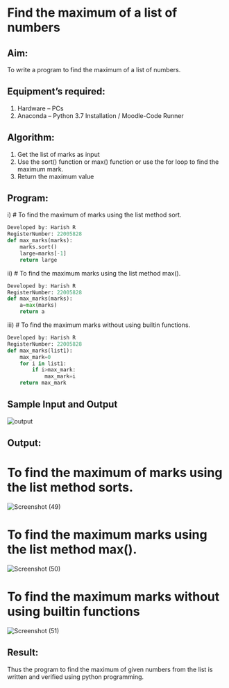# Find the maximum of a list of numbers
## Aim:
To write a program to find the maximum of a list of numbers.
## Equipment’s required:
1.	Hardware – PCs
2.	Anaconda – Python 3.7 Installation / Moodle-Code Runner
## Algorithm:
1.	Get the list of marks as input
2.	Use the sort() function or max() function or use the for loop to find the maximum mark.
3.	Return the maximum value
## Program:

i)	# To find the maximum of marks using the list method sort.
```Python
Developed by: Harish R
RegisterNumber: 22005828
def max_marks(marks):
    marks.sort()
    large=marks[-1]
    return large


```

ii)	# To find the maximum marks using the list method max().
```Python
Developed by: Harish R
RegisterNumber: 22005828
def max_marks(marks):
    a=max(marks)
    return a


```

iii) # To find the maximum marks without using builtin functions.
```Python
Developed by: Harish R
RegisterNumber: 22005828
def max_marks(list1):
    max_mark=0
    for i in list1:
        if i>max_mark:
            max_mark=i
    return max_mark


```
## Sample Input and Output
![output](./img/max_marks1.jpg) 

## Output:

# To find the maximum of marks using the list method sorts.
![Screenshot (49)](https://user-images.githubusercontent.com/117935868/214078818-a7ae2239-449b-4073-9625-6c045989bf1d.png)

# To find the maximum marks using the list method max().
![Screenshot (50)](https://user-images.githubusercontent.com/117935868/214077640-c8f3a29f-9f45-4140-9b23-7e39adc3d591.png)

# To find the maximum marks without using builtin functions
![Screenshot (51)](https://user-images.githubusercontent.com/117935868/214077869-64ae12f7-5f20-487c-b44e-3bc396d84ed5.png)


## Result:
Thus the program to find the maximum of given numbers from the list is written and verified using python programming.
